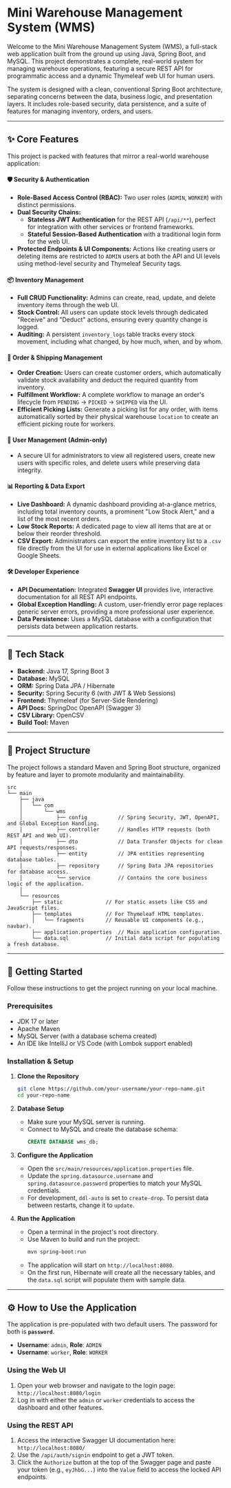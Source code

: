 # Mini Warehouse Management System (WMS)

Welcome to the Mini Warehouse Management System (WMS), a full-stack web application built from the ground up using Java, Spring Boot, and MySQL. This project demonstrates a complete, real-world system for managing warehouse operations, featuring a secure REST API for programmatic access and a dynamic Thymeleaf web UI for human users.

The system is designed with a clean, conventional Spring Boot architecture, separating concerns between the data, business logic, and presentation layers. It includes role-based security, data persistence, and a suite of features for managing inventory, orders, and users.

<!-- Optional: To add a screenshot, upload an image to a site like Imgur and paste the link here. -->
<!-- ![Dashboard Screenshot](https://i.imgur.com/your-screenshot-url.png) -->

---

## ✨ Core Features

This project is packed with features that mirror a real-world warehouse application:

#### **🛡️ Security & Authentication**
*   **Role-Based Access Control (RBAC):** Two user roles (`ADMIN`, `WORKER`) with distinct permissions.
*   **Dual Security Chains:**
    *   **Stateless JWT Authentication** for the REST API (`/api/**`), perfect for integration with other services or frontend frameworks.
    *   **Stateful Session-Based Authentication** with a traditional login form for the web UI.
*   **Protected Endpoints & UI Components:** Actions like creating users or deleting items are restricted to `ADMIN` users at both the API and UI levels using method-level security and Thymeleaf Security tags.

#### **📦 Inventory Management**
*   **Full CRUD Functionality:** Admins can create, read, update, and delete inventory items through the web UI.
*   **Stock Control:** All users can update stock levels through dedicated "Receive" and "Deduct" actions, ensuring every quantity change is logged.
*   **Auditing:** A persistent `inventory_logs` table tracks every stock movement, including what changed, by how much, when, and by whom.

#### **🧾 Order & Shipping Management**
*   **Order Creation:** Users can create customer orders, which automatically validate stock availability and deduct the required quantity from inventory.
*   **Fulfillment Workflow:** A complete workflow to manage an order's lifecycle from `PENDING` -> `PICKED` -> `SHIPPED` via the UI.
*   **Efficient Picking Lists:** Generate a picking list for any order, with items automatically sorted by their physical warehouse `location` to create an efficient picking route for workers.

#### **👤 User Management (Admin-only)**
*   A secure UI for administrators to view all registered users, create new users with specific roles, and delete users while preserving data integrity.

#### **📊 Reporting & Data Export**
*   **Live Dashboard:** A dynamic dashboard providing at-a-glance metrics, including total inventory counts, a prominent "Low Stock Alert," and a list of the most recent orders.
*   **Low Stock Reports:** A dedicated page to view all items that are at or below their reorder threshold.
*   **CSV Export:** Administrators can export the entire inventory list to a `.csv` file directly from the UI for use in external applications like Excel or Google Sheets.

#### **🛠️ Developer Experience**
*   **API Documentation:** Integrated **Swagger UI** provides live, interactive documentation for all REST API endpoints.
*   **Global Exception Handling:** A custom, user-friendly error page replaces generic server errors, providing a more professional user experience.
*   **Data Persistence:** Uses a MySQL database with a configuration that persists data between application restarts.

---

## 🔧 Tech Stack

*   **Backend:** Java 17, Spring Boot 3
*   **Database:** MySQL
*   **ORM:** Spring Data JPA / Hibernate
*   **Security:** Spring Security 6 (with JWT & Web Sessions)
*   **Frontend:** Thymeleaf (for Server-Side Rendering)
*   **API Docs:** SpringDoc OpenAPI (Swagger 3)
*   **CSV Library:** OpenCSV
*   **Build Tool:** Maven

---

## 📂 Project Structure

The project follows a standard Maven and Spring Boot structure, organized by feature and layer to promote modularity and maintainability.

```
src
└── main
    ├── java
    │   └── com
    │       └── wms
    │           ├── config          // Spring Security, JWT, OpenAPI, and Global Exception Handling.
    │           ├── controller      // Handles HTTP requests (both REST API and Web UI).
    │           ├── dto             // Data Transfer Objects for clean API requests/responses.
    │           ├── entity          // JPA entities representing database tables.
    │           ├── repository      // Spring Data JPA repositories for database access.
    │           └── service         // Contains the core business logic of the application.
    │
    └── resources
        ├── static              // For static assets like CSS and JavaScript files.
        ├── templates           // For Thymeleaf HTML templates.
        │   └── fragments       // Reusable UI components (e.g., navbar).
        ├── application.properties  // Main application configuration.
        └── data.sql            // Initial data script for populating a fresh database.
```

---

## 🚀 Getting Started

Follow these instructions to get the project running on your local machine.

### **Prerequisites**
*   JDK 17 or later
*   Apache Maven
*   MySQL Server (with a database schema created)
*   An IDE like IntelliJ or VS Code (with Lombok support enabled)

### **Installation & Setup**

1.  **Clone the Repository**
    ```bash
    git clone https://github.com/your-username/your-repo-name.git
    cd your-repo-name
    ```

2.  **Database Setup**
    -   Make sure your MySQL server is running.
    -   Connect to MySQL and create the database schema:
        ```sql
        CREATE DATABASE wms_db;
        ```

3.  **Configure the Application**
    -   Open the `src/main/resources/application.properties` file.
    -   Update the `spring.datasource.username` and `spring.datasource.password` properties to match your MySQL credentials.
    -   For development, `ddl-auto` is set to `create-drop`. To persist data between restarts, change it to `update`.

4.  **Run the Application**
    -   Open a terminal in the project's root directory.
    -   Use Maven to build and run the project:
        ```bash
        mvn spring-boot:run
        ```
    -   The application will start on `http://localhost:8080`.
    -   On the first run, Hibernate will create all the necessary tables, and the `data.sql` script will populate them with sample data.

---

## ⚙️ How to Use the Application

The application is pre-populated with two default users. The password for both is **`password`**.

*   **Username**: `admin`, **Role**: `ADMIN`
*   **Username**: `worker`, **Role**: `WORKER`

### **Using the Web UI**

1.  Open your web browser and navigate to the login page:
    `http://localhost:8080/login`
2.  Log in with either the `admin` or `worker` credentials to access the dashboard and other features.

### **Using the REST API**

1.  Access the interactive Swagger UI documentation here:
    `http://localhost:8080/`
2.  Use the `/api/auth/signin` endpoint to get a JWT token.
3.  Click the `Authorize` button at the top of the Swagger page and paste your token (e.g., `eyJhbG...`) into the `Value` field to access the locked API endpoints.
